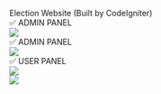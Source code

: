 Election Website (Built by CodeIgniter)
<br>
✅ ADMIN PANEL
<br>
<img src="https://github.com/SacredDevKing/election-website/blob/main/assets/readme/login.png"/>
<br>
✅ ADMIN PANEL
<br>
<img src="https://github.com/SacredDevKing/election-website/blob/main/assets/readme/admin1.png"/>
<br>
✅ USER PANEL
<br>
<img src="https://github.com/SacredDevKing/election-website/blob/main/assets/readme/user1.png"/>
<br>
<img src="https://github.com/SacredDevKing/election-website/blob/main/assets/readme/user2.png"/>